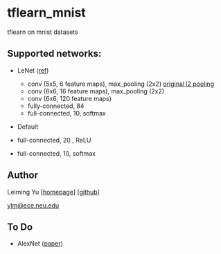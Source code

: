 # tflearn_mnist
tflearn on mnist datasets

## Supported networks:
* LeNet ([ref](http://eblearn.sourceforge.net/beginner_tutorial2_train.html))
  * conv (5x5, 6 feature maps), max_pooling (2x2) [original l2 pooling](http://neuralnetworksanddeeplearning.com/chap6.html)
  * conv (6x6, 16 feature maps), max_pooling (2x2)
  * conv (6x6, 120 feature maps)
  * fully-connected, 84
  * full-connected, 10, softmax
  
* Default
 * full-connected, 20 , ReLU
 * full-connected, 10, softmax


## Author
Leiming Yu
[[homepage](http://www1.coe.neu.edu/~ylm/)]
[[github](https://github.com/3upperm2n/)]

ylm@ece.neu.edu


## To Do
* AlexNet ([paper](https://papers.nips.cc/paper/4824-imagenet-classification-with-deep-convolutional-neural-networks.pdf))
